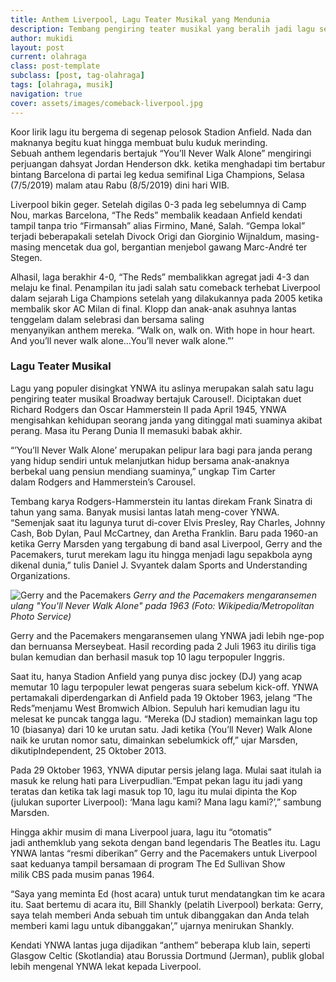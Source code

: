 ```yaml
---
title: Anthem Liverpool, Lagu Teater Musikal yang Mendunia
description: Tembang pengiring teater musikal yang beralih jadi lagu sepakbola paling dikenal.
author: mukidi
layout: post
current: olahraga
class: post-template
subclass: [post, tag-olahraga]
tags: [olahraga, musik]
navigation: true
cover: assets/images/comeback-liverpool.jpg
---
```


Koor lirik lagu itu bergema di segenap pelosok Stadion Anfield. Nada dan maknanya begitu kuat hingga membuat bulu kuduk merinding. Sebuah anthem legendaris bertajuk “You’ll Never Walk Alone” mengiringi perjuangan dahsyat Jordan Henderson dkk. ketika menghadapi tim bertabur bintang Barcelona di partai leg kedua semifinal Liga Champions, Selasa (7/5/2019) malam atau Rabu (8/5/2019) dini hari WIB.

Liverpool bikin geger. Setelah digilas 0-3 pada leg sebelumnya di Camp Nou, markas Barcelona, “The Reds” membalik keadaan Anfield kendati tampil tanpa trio “Firmansah” alias Firmino, Mané, Salah. “Gempa lokal” terjadi beberapakali setelah Divock Origi dan Giorginio Wijnaldum, masing-masing mencetak dua gol, bergantian menjebol gawang Marc-André ter Stegen.

Alhasil, laga berakhir 4-0, “The Reds” membalikkan agregat jadi 4-3 dan melaju ke final. Penampilan itu jadi salah satu comeback terhebat Liverpool dalam sejarah Liga Champions setelah yang dilakukannya pada 2005 ketika membalik skor AC Milan di final. Klopp dan anak-anak asuhnya lantas tenggelam dalam selebrasi dan bersama saling menyanyikan anthem mereka. “Walk on, walk on. With hope in hour heart. And you’ll never walk alone…You’ll never walk alone.”’

### Lagu Teater Musikal

Lagu yang populer disingkat YNWA itu aslinya merupakan salah satu lagu pengiring teater musikal Broadway bertajuk Carousel!. Diciptakan duet Richard Rodgers dan Oscar Hammerstein II pada April 1945, YNWA mengisahkan kehidupan seorang janda yang ditinggal mati suaminya akibat perang. Masa itu Perang Dunia II memasuki babak akhir.

“’You’ll Never Walk Alone’ merupakan pelipur lara bagi para janda perang yang hidup sendiri untuk melanjutkan hidup bersama anak-anaknya berbekal uang pensiun mendiang suaminya,” ungkap Tim Carter dalam Rodgers and Hammerstein’s Carousel.

Tembang karya Rodgers-Hammerstein itu lantas direkam Frank Sinatra di tahun yang sama. Banyak musisi lantas latah meng-cover YNWA. “Semenjak saat itu lagunya turut di-cover Elvis Presley, Ray Charles, Johnny Cash, Bob Dylan, Paul McCartney, dan Aretha Franklin. Baru pada 1960-an ketika Gerry Marsden yang tergabung di band asal Liverpool, Gerry and the Pacemakers, turut merekam lagu itu hingga menjadi lagu sepakbola ayng dikenal dunia,” tulis Daniel J. Svyantek dalam Sports and Understanding Organizations.

![Gerry and the Pacemakers](https://upload.wikimedia.org/wikipedia/commons/2/2a/Gerry_and_the_Pacemakers_group_photo_1964.JPG)
_Gerry and the Pacemakers mengaransemen ulang "You'll Never Walk Alone" pada 1963 (Foto: Wikipedia/Metropolitan Photo Service)_

Gerry and the Pacemakers mengaransemen ulang YNWA jadi lebih nge-pop dan bernuansa Merseybeat. Hasil recording pada 2 Juli 1963 itu dirilis tiga bulan kemudian dan berhasil masuk top 10 lagu terpopuler Inggris.

Saat itu, hanya Stadion Anfield yang punya disc jockey (DJ) yang acap memutar 10 lagu terpopuler lewat pengeras suara sebelum kick-off. YNWA pertamakali diperdengarkan di Anfield pada 19 Oktober 1963, jelang “The Reds”menjamu West Bromwich Albion. Sepuluh hari kemudian lagu itu melesat ke puncak tangga lagu. “Mereka (DJ stadion) memainkan lagu top 10 (biasanya) dari 10 ke urutan satu. Jadi ketika (You’ll Never) Walk Alone naik ke urutan nomor satu, dimainkan sebelumkick off,” ujar Marsden, dikutipIndependent, 25 Oktober 2013.

Pada 29 Oktober 1963, YNWA diputar persis jelang laga. Mulai saat itulah ia masuk ke relung hati para Liverpudlian.“Empat pekan lagu itu jadi yang teratas dan ketika tak lagi masuk top 10, lagu itu mulai dipinta the Kop (julukan suporter Liverpool): ‘Mana lagu kami? Mana lagu kami?’,” sambung Marsden.

Hingga akhir musim di mana Liverpool juara, lagu itu “otomatis” jadi anthemklub yang sekota dengan band legendaris The Beatles itu. Lagu YNWA lantas “resmi diberikan” Gerry and the Pacemakers untuk Liverpool saat keduanya tampil bersamaan di program The Ed Sullivan Show milik CBS pada musim panas 1964.

“Saya yang meminta Ed (host acara) untuk turut mendatangkan tim ke acara itu. Saat bertemu di acara itu, Bill Shankly (pelatih Liverpool) berkata: Gerry, saya telah memberi Anda sebuah tim untuk dibanggakan dan Anda telah memberi kami lagu untuk dibanggakan’,” ujarnya menirukan Shankly.

Kendati YNWA lantas juga dijadikan “anthem” beberapa klub lain, seperti Glasgow Celtic (Skotlandia) atau Borussia Dortmund (Jerman), publik global lebih mengenal YNWA lekat kepada Liverpool.
